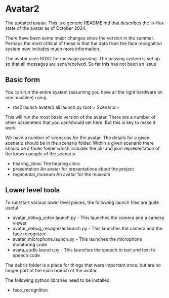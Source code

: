 # Avatar2
The updated avatar. This is a generic README.md that describes the in-flux state of the avatar as of October 2024.
 
There have been some major changes since the version in the summer. Perhaps the most critical of these is that the data from the face recognition system now includes much more information.

The avatar uses ROS2 for message passing. The passing system is set up so that all messages are sent/received. So far this has not been an issue

## Basic form
You can run the entire system (assuming you have all the right hardware on one machine) using

- ros2 launch avatar2 all.launch.py root:=<where the scenario folder lives> Scenario:=<scenario to run>

This will run the most basic version of the avatar. There are a number of other parameters that you can/should set here. But this is key to make it work

We have a number of scenarios for the avatar. The details for a given scenario should be in the scenario folder. Within a given scenario there should be a faces folder which includes the pkl and json representation of the known people of the scenario.
- hearing_clinic The hearing clinic
- presentation An avatar for presentations about the project
- regimental_museum An avatar for the museum

## Lower level tools
To run/start various lower level pieces, the following launch files are quite useful

- avatar_debug_video.launch.py - This launches the camera and a camera viewer
- avatar_debug_recognizer.launch.py - This launches the camera and the face recognizer
- avatar_microphone.launch.py - This launches the microphone monitoring code
- avata_audio.launch.py - This launches the speech to text and text to speech code


The debris folder is a place for things that were important once, but are no longer part of the main branch of the avatar.


The following python libraries need to be installed

- face_recognition


